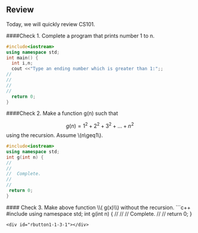 <script type="text/javascript" scr="/js/runnablebutton.js"></script>
<script  type="text/javascript">
 var urls=[ {try:"VMdcefZPp39Aqk68",ans:"VMdhBgwrvLI4e1VA",id:"rbutton-1-1-1"},{try:"VMfUxbSaqhl5tXMJ",ans:"VMgN7HnnkR5Nl7fs",id:"rbutton-1-2-1"},{try:"VMgPIoFjlw9TxK4a",ans:"VMgPuRaubcVGrlkv",id:""}];
 makerbutton(urls);
 //,{try:" ",ans:" ",id:""}
</script>
## Review

Today, we will quickly review CS101.

####Check 1. Complete a program that prints number 1 to n.

```c++
#include<iostream> 
using namespace std; 
int main() {
  int i,n;
  cout <<"Type an ending number which is greater than 1:";;
//
//
//
//
  return 0;
}
```
<div id="rbutton1-1-1-1"></div>

####Check 2. Make a function g(n) such that

$$
g(n)=1^2+2^2+3^2+\ldots+n^2
$$
using the recursion.
Assume \\(n\geq1\\).
```c++
#include<iostream> 
using namespace std; 
int g(int n) {
//
//
//  Complete.
//
//
 return 0;
}
```
<div id="rbutton1-1-2-1"></div>
#### Check 3. Make above function \\( g(x)\\) without the recursion.
```c++
#include<iostream> 
using namespace std; 
int g(int n) {
//
//
//  Complete.
//
//
 return 0;
}

```
<div id="rbutton1-1-3-1"></div>

